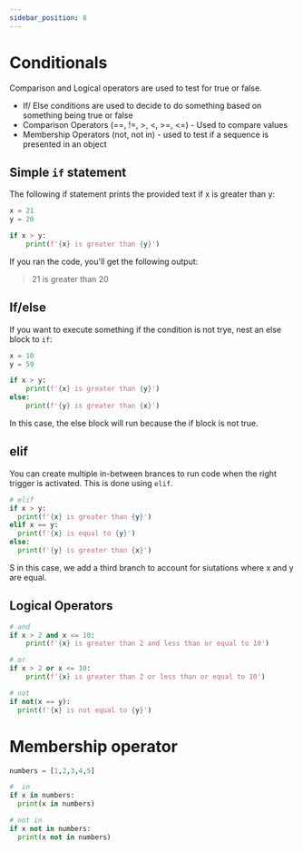 ```yaml
---
sidebar_position: 8
---
```


# Conditionals
Comparison and Logical operators are used to test for true or false.

- If/ Else conditions are used to decide to do something based on something being true or false
- Comparison Operators (==, !=, >, <, >=, <=) - Used to compare values
- Membership Operators (not, not in) - used to test if a sequence is presented in an object

## Simple `if` statement
The following if statement prints the provided text if x is greater than y:
```python title="my-python-app/conditionals.py"
x = 21
y = 20

if x > y:
    print(f'{x} is greater than {y}')
```
If you ran the code, you'll get the following output:
> 21 is greater than 20

## If/else
If you want to execute something if the condition is not trye, nest an else block to `if`:
```python title="my-python-app/conditionals.py"
x = 10
y = 59

if x > y:
    print(f'{x} is greater than {y}')
else: 
    print(f'{y} is greater than {x}')
```
In this case, the else block will run because the if block is not true.

## elif
You can create multiple in-between brances to run code when the right trigger is activated. This is done using `elif`.
```python title="my-python-app/conditionals.py"
# elif
if x > y:
  print(f'{x} is greater than {y}')
elif x == y:
  print(f'{x} is equal to {y}')  
else:
  print(f'{y} is greater than {x}')  
```
S in this case, we add a third branch to account for siutations where x and y are equal.

## Logical Operators
```python title="my-python-app/conditionals.py"
# and
if x > 2 and x <= 10:
    print(f'{x} is greater than 2 and less than or equal to 10')
```

```python title="my-python-app/conditionals.py"
# or
if x > 2 or x <= 10:
    print(f'{x} is greater than 2 or less than or equal to 10')
```

```python title="my-python-app/conditionals.py"
# not
if not(x == y):
  print(f'{x} is not equal to {y}')
```

# Membership operator

```python title="my-python-app/conditionals.py"
numbers = [1,2,3,4,5]

#  in
if x in numbers:
  print(x in numbers)

# not in
if x not in numbers:
  print(x not in numbers)
```